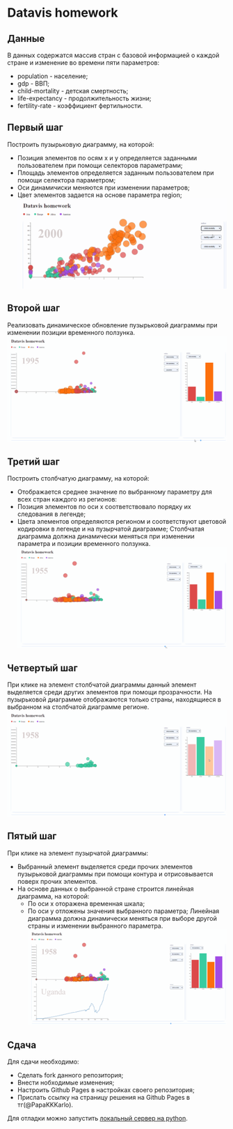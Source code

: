 # Datavis homework

## Данные
В данных содержатся массив стран с базовой информацией о каждой стране и изменение во времени пяти параметров:
- population - население;
- gdp - ВВП;
- child-mortality - детская смертность;
- life-expectancy - продолжительность жизни;
- fertility-rate - коэффициент фертильности.

## Первый шаг
Построить пузырьковую диаграмму, на которой:
- Позиция элементов по осям x и y определяется заданными пользователем при помощи селекторов параметрами;
- Площадь элементов определяется заданным пользователем при помощи селектора параметром;
- Оси динамичиски меняются при изменении параметров;
- Цвет элементов задается на основе параметра region;
![](/gifs/step-1.gif)

## Второй шаг 
Реализовать динамическое обновление пузырьковой диаграммы при изменении позиции временного ползунка.
![](/gifs/step-2.gif)

## Третий шаг
Построить столбчатую диаграмму, на которой:
- Отображается среднее значение по выбранному параметру для всех стран каждого из регионов:
- Позиция элементов по оси х соответствовало порядку их следования в легенде;
- Цвета элементов определяются регионом и соответствуют цветовой кодировки в легенде и на пузырчатой диаграмме;
Столбчатая диаграмма должна динамически меняться при изменении параметра и позиции временного ползунка.
![](/gifs/step-3.gif)

## Четвертый шаг
При клике на элемент столбчатой диаграммы данный элемент выделяется среди других элементов при помощи прозрачности.
На пузырьковой диаграмме отображаются только страны, находящиеся в выбранном на столбчатой диаграмме регионе.
![](/gifs/step-4.gif)

## Пятый шаг
При клике на элемент пузырчатой диаграммы:
- Выбранный элемент выделяется среди прочих элементов пузырьковой диаграммы при помощи контура и отрисовывается поверх прочих элементов.
- На основе данных о выбранной стране строится линейная диаграмма, на которой:
  - По оси x оторажена временная шкала;
  - По оси y отложены значения выбранного параметра;
Линейная диаграмма должна динамически меняться при выборе другой страны и изменении выбранного параметра.
![](/gifs/step-5.gif)

## Сдача
Для сдачи необходимо: 
- Сделать fork данного репозитория; 
- Внести нобходимые изменения;
- Настроить Github Pages в настройках своего репозитория;
- Прислать ссылку на страницу решения на Github Pages в тг(@PapaKKKarlo).

Для отладки можно запустить [локальный сервер на python](https://developer.mozilla.org/ru/docs/Learn/Common_questions/set_up_a_local_testing_server).
